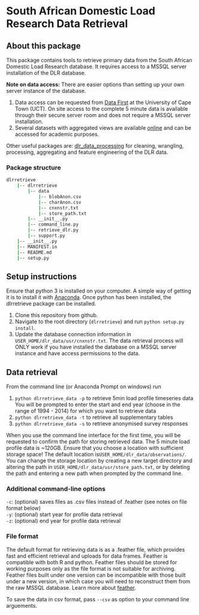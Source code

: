 # South African Domestic Load Research Data Retrieval

## About this package

This package contains tools to retrieve primary data from the South African Domestic Load Research database. It requires access to a MSSQL server installation of the DLR database. 

**Note on data access:** 
There are easier options than setting up your own server instance of the database.  
1. Data access can be requested from [Data First](www.datafirst.uct.ac.za) at the University of Cape Town (UCT). On site access to the complete 5 minute data is available through their secure server room and does not require a MSSQL server installation.   
2. Several datasets with aggregated views are available [online]() and can be accessed for academic purposes.  

Other useful packages are:
[dlr_data_processing](https://github.com/wiebket/dlrprocess) for cleaning, wrangling, processing, aggregating and feature engineering of the DLR data.

### Package structure

```bash
dlrretrieve
	|-- dlrretrieve
		|-- data
    		|-- blobAnon.csv
    		|-- charAnon.csv
    		|-- cnxnstr.txt	
			|-- store_path.txt
		|-- __init__.py
		|-- command_line.py
		|-- retrieve_dlr.py	
		|-- support.py
	|-- __init__.py
	|-- MANIFEST.in
	|-- README.md
	|-- setup.py
```

## Setup instructions
Ensure that python 3 is installed on your computer. A simple way of getting it is to install it with [Anaconda](https://conda.io/docs/user-guide/install/index.html). Once python has been installed, the dlrretrieve package can be installed.

1. Clone this repository from github.
2. Navigate to the root directory (`dlrretrieve`) and run `python setup.py install`. 
3. Update the database connection information in `USER_HOME/dlr_data/usr/cnxnstr.txt`. The data retrieval process will ONLY work if you have installed the database on a MSSQL server instance and have access permissions to the data. 

## Data retrieval

From the command line (or Anaconda Prompt on windows) run 

1. `python dlrretrieve_data -p` to retrieve 5min load profile timeseries data
	You will be prompted to enter the start and end year (choose in the range of 1994 - 2014) for which you want to retrieve data
2. `python dlrretrieve_data -t` to retrieve all supplementary tables
3. `python dlrretrieve_data -s` to retrieve anonymised survey responses

When you use the command line interface for the first time, you will be requested to confirm the path for storing retrieved data. The 5 minute load profile data is ~120GB. Ensure that you choose a location with sufficient storage space! The default location is`USER_HOME/dlr_data/observations/`. You can change the storage location by creating a new target directory and altering the path in `USER_HOME/dlr_data/usr/store_path.txt`, or by deleting the path and entering a new path when prompted by the command line.

### Additional command-line options

`-c`: (optional) saves files as .csv files instead of .feather (see notes on file format below)  
`-y`: (optional) start year for profile data retrieval  
`-z`: (optional) end year for profile data retrieval  

### File format
The default format for retrieving data is as a .feather file, which provides fast and efficient retrieval and uploads for data frames. Feather is compatible with both R and python. Feather files should be stored for working purposes only as the file format is not suitable for archiving. Feather files built under one version can be incompatible with those built under a new version, in which case you will need to reconstruct them from the raw MSSQL database. Learn more about [feather](https://github.com/wesm/feather).

To save the data in csv format, pass `--csv` as option to your command line arguements.
